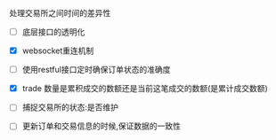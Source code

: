 处理交易所之间时间的差异性


- [ ] 底层接口的透明化
- [x] websocket重连机制
- [ ] 使用restful接口定时确保订单状态的准确度
- [x] trade 数量是累积成交的数额还是当前这笔成交的数额(是累计成交数额)
- [ ] 捕捉交易所的状态:是否维护

- [ ] 更新订单和交易信息的时候,保证数据的一致性
